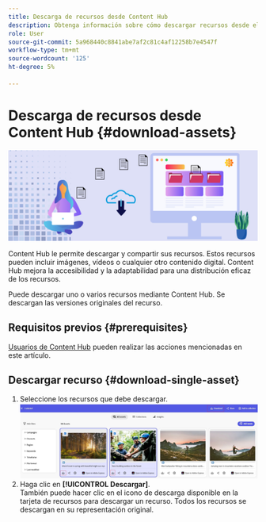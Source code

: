 ```yaml
---
title: Descarga de recursos desde Content Hub
description: Obtenga información sobre cómo descargar recursos desde el portal de Content Hub
role: User
source-git-commit: 5a968440c8841abe7af2c81c4af12258b7e4547f
workflow-type: tm+mt
source-wordcount: '125'
ht-degree: 5%

---
```


# Descarga de recursos desde Content Hub {#download-assets}

<!-- ![Download assets](assets/download-asset.jpg) -->
![Descarga de recursos](assets/download-asset-genstudio.jpeg)

Content Hub le permite descargar y compartir sus recursos. Estos recursos pueden incluir imágenes, vídeos o cualquier otro contenido digital. Content Hub mejora la accesibilidad y la adaptabilidad para una distribución eficaz de los recursos.

Puede descargar uno o varios recursos mediante Content Hub. Se descargan las versiones originales del recurso.

## Requisitos previos {#prerequisites}

[Usuarios de Content Hub](deploy-content-hub.md#onboard-content-hub-users) pueden realizar las acciones mencionadas en este artículo.

## Descargar recurso {#download-single-asset}

1. Seleccione los recursos que debe descargar.
   ![Descargar solo recurso](assets/download-assets-new.jpg)
1. Haga clic en **[!UICONTROL Descargar]**. <br> También puede hacer clic en el icono de descarga disponible en la tarjeta de recursos para descargar un recurso.
Todos los recursos se descargan en su representación original.
